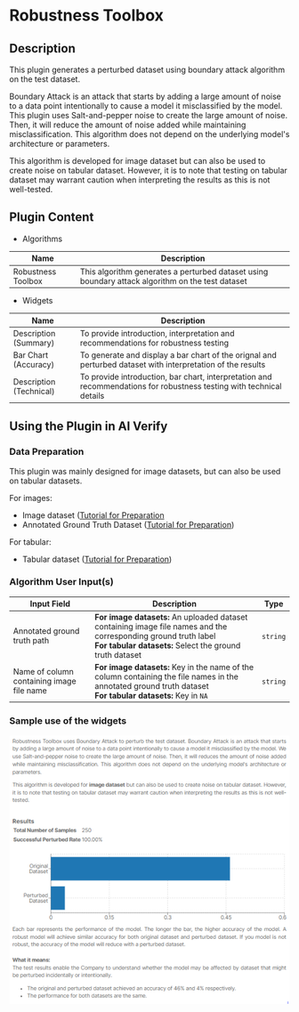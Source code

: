 # Robustness Toolbox

## Description
This plugin generates a perturbed dataset using boundary attack algorithm on the test dataset. 

Boundary Attack is an attack that starts by adding a large amount of noise to a data point intentionally to cause a model it misclassified by the model. This plugin uses Salt-and-pepper noise to create the large amount of noise. Then, it will reduce the amount of noise added while maintaining misclassification. This algorithm does not depend on the underlying model's architecture or parameters.

This algorithm is developed for image dataset but can also be used to create noise on tabular dataset. However, it is to note that testing on tabular dataset may warrant caution when interpreting the results as this is not well-tested.

## Plugin Content
- Algorithms
  
| Name               | Description                                                                                      |
| ------------------ | ------------------------------------------------------------------------------------------------ |
| Robustness Toolbox | This algorithm generates a perturbed dataset using boundary attack algorithm on the test dataset |


- Widgets

| Name                     | Description                                                                                                          |
| ------------------------ | -------------------------------------------------------------------------------------------------------------------- |
| Description (Summary)    | To provide introduction, interpretation and recommendations for robustness testing                                    |
| Bar Chart (Accuracy)     | To generate and display a bar chart of the orignal and perturbed dataset with interpretation of the results                    |
| Description (Technical)  | To provide introduction, bar chart, interpretation and recommendations for robustness testing with technical details                                                |

## Using the Plugin in AI Verify
### Data Preparation
This plugin was mainly designed for image datasets, but can also be used on tabular datasets.

For images:
- Image dataset ([Tutorial for Preparation](https://imda-btg.github.io/aiverify/getting-started/prepare-image/#1-dataset-preparation)
- Annotated Ground Truth Dataset ([Tutorial for Preparation](https://imda-btg.github.io/aiverify/getting-started/prepare-image/#2-annotated-ground-truth-dataset))

For tabular:
- Tabular dataset ([Tutorial for Preparation](https://imda-btg.github.io/aiverify/getting-started/prepare-tabular/))

### Algorithm User Input(s)

| Input Field                               | Description                                                                                                                                                             |   Type   |
| ----------------------------------------- | ----------------------------------------------------------------------------------------------------------------------------------------------------------------------- | :------: |
| Annotated ground truth path               | **For image datasets:** An uploaded dataset containing image file names and the corresponding ground truth label </br> **For tabular datasets:** Select the ground truth dataset | `string` |
| Name of column containing image file name | **For image datasets:** Key in the name of the column containing the file names in the annotated ground truth dataset </br> **For tabular datasets:** Key in `NA`                                                                            | `string` |

### Sample use of the widgets

![ICT sample](images/robustness_toolbox_sample.png)

